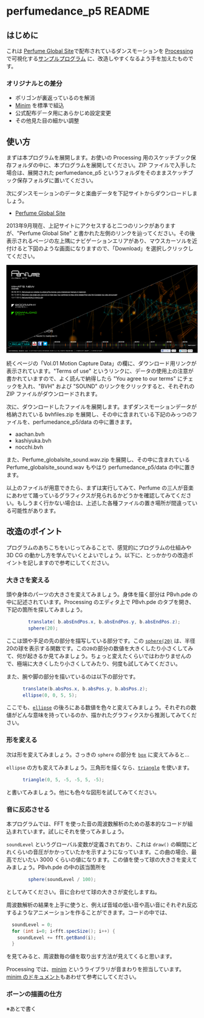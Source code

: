 # perfumedance\_p5 README
## はじめに

これは [Perfume Global Site](http://www.perfume-global.com/)で配布されているダンスモーションを [Processing](http://processing.org/) で可視化する[サンプルプログラム](https://github.com/perfume-dev/example-processing) に、改造しやすくなるよう手を加えたものです。

### オリジナルとの差分

- ポリゴンが裏返っているのを解消
- [Minim](http://code.compartmental.net/tools/minim/) を標準で組込
- 公式配布データ用にあらかじめ設定変更
- その他見た目の細かい調整

## 使い方

まずは本プログラムを展開します。お使いの Processing 用のスケッチブック保存フォルダの中に、本プログラムを展開してください。ZIP ファイルで入手した場合は、展開された perfumedance\_p5 というフォルダをそのままスケッチブック保存フォルダに置いてください。

次にダンスモーションのデータと楽曲データを下記サイトからダウンロードしましょう。

- [Perfume Global Site](http://www.perfume-global.com/)

2013年9月現在、上記サイトにアクセスすると二つのリンクがありますが、"Perfume Global Site" と書かれた左側のリンクを辿ってください。その後表示されるページの左上隅にナビゲーションエリアがあり、マウスカーソルを近付けると下図のような画面になりますので、「Download」を選択しクリックしてください。

![](perfume_global_site.png)

続くページの「Vol.01 Motion Capture Data」の欄に、ダウンロード用リンクが表示されています。"Terms of use" というリンクに、データの使用上の注意が書かれていますので、よく読んで納得したら "You agree to our terms" にチェックを入れ、"BVH" および "SOUND" のリンクをクリックすると、それぞれの ZIP ファイルがダウンロードされます。

次に、ダウンロードしたファイルを展開します。まずダンスモーションデータが格納されている bvhfiles.zip を展開し、その中に含まれている下記のみっつのファイルを、perfumedance\_p5/data の中に置きます。

- aachan.bvh
- kashiyuka.bvh
- nocchi.bvh

また、Perfume\_globalsite\_sound.wav.zip を展開し、その中に含まれている Perfume\_globalsite\_sound.wav もやはり perfumedance\_p5/data の中に置きます。

以上のファイルが用意できたら、まずは実行してみて、Perfume の三人が音楽にあわせて踊っているグラフィクスが見られるかどうかを確認してみてください。もしうまく行かない場合は、上述した各種ファイルの置き場所が間違っている可能性があります。

## 改造のポイント

プログラムのあちこちをいじってみることで、感覚的にプログラムの仕組みや 3D CG の動かし方を学んでいくとよいでしょう。以下に、とっかかりの改造ポイントを記しますので参考にしてください。

### 大きさを変える

頭や身体のパーツの大きさを変えてみましょう。身体を描く部分は PBvh.pde の中に記述されています。Processing のエディタ上で PBvh.pde のタブを開き、下記の箇所を探してみましょう。

```java
        translate( b.absEndPos.x, b.absEndPos.y, b.absEndPos.z);
        sphere(20);
```

ここは頭や手足の先の部分を描写している部分です。この [`sphere(20)`](http://processing.org/reference/sphere_.html) は、半径20の球を表示する関数です。この`20`の部分の数値を大きくしたり小さくしてみて、何が起きるか見てみましょう。ちょっと変えたくらいではわかりませんので、極端に大きくしたり小さくしてみたり、何度も試してみてください。

また、腕や脚の部分を描いているのは以下の部分です。

```java
      translate(b.absPos.x, b.absPos.y, b.absPos.z);
      ellipse(0, 0, 5, 5);
```

ここでも、[`ellipse`](http://processing.org/reference/ellipse_.html) の後ろにある数値を色々と変えてみましょう。それぞれの数値がどんな意味を持っているのか、描かれたグラフィクスから推測してみてください。

### 形を変える

次は形を変えてみましょう。さっきの `sphere` の部分を [`box`](http://processing.org/reference/box_.html) に変えてみると…

`ellipse` の方も変えてみましょう。三角形を描くなら、[`triangle`](http://processing.org/reference/triangle_.html) を使います。

```java
      triangle(0, 5, -5, -5, 5, -5);
```

と書いてみましょう。他にも色々な図形を試してみてください。

### 音に反応させる

本プログラムでは、FFT を使った音の周波数解析のための基本的なコードが組込まれています。試しにそれを使ってみましょう。

`soundLevel` というグローバル変数が定義されており、これは `draw()` の瞬間にどれくらいの音圧がかかっていたかを示すようになっています。この曲の場合、最高でだいたい 3000 くらいの値になります。この値を使って球の大きさを変えてみましょう。PBvh.pde の中の該当箇所を

```java
        sphere(soundLevel / 100);
```

としてみてください。音に合わせて球の大きさが変化しますね。

周波数解析の結果を上手に使うと、例えば音域の低い音や高い音にそれぞれ反応するようなアニメーションを作ることができます。コードの中では、

```java
  soundLevel = 0;
  for (int i=0; i<fft.specSize(); i++) {
    soundLevel += fft.getBand(i);
  }
```

を見てみると、周波数毎の値を取り出す方法が見えてくると思います。

Processing では、[minim](http://code.compartmental.net/tools/minim/) というライブラリが音まわりを担当しています。[minim のドキュメント](http://code.compartmental.net/tools/minim/manual-fft/)もあわせて参考にしてください。

### ボーンの描画の仕方

※あとで書く
